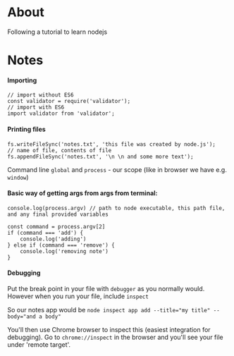 # About
Following a tutorial to learn nodejs

# Notes
#### Importing
```
// import without ES6
const validator = require('validator');
// import with ES6
import validator from 'validator';
```

#### Printing files

```
fs.writeFileSync('notes.txt', 'this file was created by node.js'); 
// name of file, contents of file
fs.appendFileSync('notes.txt', '\n \n and some more text');
```

Command line
`global` and `process` - our scope (like in browser we have e.g. `window`)

#### Basic way of getting args from args from terminal:
```
console.log(process.argv) // path to node executable, this path file, and any final provided variables
```

```
const command = process.argv[2]
if (command === 'add') {
    console.log('adding')
} else if (command === 'remove') {
    console.log('removing note')
}
```


#### Debugging
Put the break point in your file with `debugger` as you normally would. However when you run your file, include `inspect`

So our notes app would be 
```node inspect app add --title="my title" --body="and a body"```

You'll then use Chrome browser to inspect this (easiest integration for debugging). Go to `chrome://inspect` in the browser and you'll see your file under 'remote target'. 